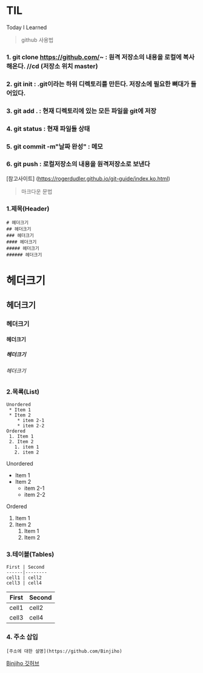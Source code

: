 # TIL
Today I Learned

> github 사용법
### 1. git clone https://github.com/~ : 원격 저장소의 내용을 로컬에 복사해온다. //cd (저장소 위치 master)
### 2. git init : .git이라는 하위 디렉토리를 만든다. 저장소에 필요한 뼈대가 들어있다.
### 3. git add . : 현재 디렉토리에 있는 모든 파일을 git에 저장
### 4. git status : 현재 파일들 상태 
### 5. git commit -m"날짜 완성" : 메모
### 6. git push : 로컬저장소의 내용을 원격저장소로 보낸다
[참고사이트] (https://rogerdudler.github.io/git-guide/index.ko.html)

> 마크다운 문법

### 1.제목(Header)
```
# 헤더크기
## 헤더크기
### 헤더크기
#### 헤더크기
##### 헤더크기
###### 헤더크기
```

# 헤더크기
## 헤더크기
### 헤더크기
#### 헤더크기
##### 헤더크기
###### 헤더크기

### 2.목록(List)

```
Unordered
 * Item 1
 * Item 2
    * item 2-1
    * item 2-2
Ordered
 1. Item 1
 2. Item 2
   1. item 1
   2. item 2
```

Unordered
 * Item 1
 * Item 2
    * item 2-1
    * item 2-2
    
Ordered
 1. Item 1
 2. Item 2
    1. Item 1
    2. Item 2


### 3.테이블(Tables)

```
First | Second
------|--------
cell1 | cell2
cell3 | cell4
```

First | Second
------|--------
cell1 | cell2
cell3 | cell4

### 4. 주소 삽입
```
[주소에 대한 설명](https://github.com/Binjiho) 

```
[Binjiho 깃허브](https://github.com/Binjiho)
